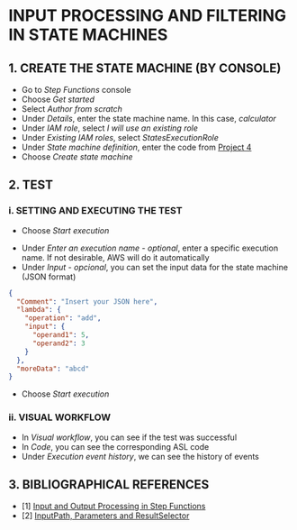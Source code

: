 # INPUT PROCESSING AND FILTERING IN STATE MACHINES

## 1. CREATE THE STATE MACHINE (BY CONSOLE)

- Go to *Step Functions* console
- Choose *Get started*
- Select *Author from scratch*
- Under *Details*, enter the state machine name. In this case, *calculator*
- Under *IAM role*, select *I will use an existing role*
- Under *Existing IAM roles*, select *StatesExecutionRole*
- Under *State machine definition*, enter the code from [Project 4](../Projects/inputProcessingAndFiltering/calculatorStateMachineDefinition.json)
- Choose *Create state machine*

## 2. TEST

### i. SETTING AND EXECUTING THE TEST

- Choose *Start execution*
<!-- Each time of running request a new name to be executed -->
- Under *Enter an execution name - optional*, enter a specific execution name. If not desirable, AWS will do it automatically
- Under *Input - opcional*, you can set the input data for the state machine (JSON format)
```json
{
  "Comment": "Insert your JSON here",
  "lambda": {
    "operation": "add",
    "input": {
      "operand1": 5,
      "operand2": 3
    }
  },
  "moreData": "abcd"
}
```

- Choose *Start execution*

### ii. VISUAL WORKFLOW

- In *Visual workflow*, you can see if the test was successful
- In *Code*, you can see the corresponding ASL code
- Under *Execution event history*, we can see the history of events

## 3. BIBLIOGRAPHICAL REFERENCES

- [1] [Input and Output Processing in Step Functions](https://docs.aws.amazon.com/step-functions/latest/dg/concepts-input-output-filtering.html)
- [2] [InputPath, Parameters and ResultSelector](https://docs.aws.amazon.com/step-functions/latest/dg/input-output-inputpath-params.html)
